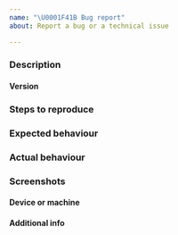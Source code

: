 ```yaml
---
name: "\U0001F41B Bug report"
about: Report a bug or a technical issue

---
```


<!--
   SUPPORT REQUESTS: This is for reporting bugs in the Bisq app.
   If you have a support request, please join #support on Bisq's
   Keybase team over at https://keybase.io/team/Bisq
-->

### Description

<!-- brief description of the bug -->

#### Version

<!-- commit id or version number -->

### Steps to reproduce

<!--if you can reliably reproduce the bug, list the steps here  -->

### Expected behaviour

<!--description of the expected behavior -->

### Actual behaviour

<!-- explain what happened instead of the expected behaviour -->

### Screenshots

<!--Screenshots if gui related, drag and drop to add to the issue -->

#### Device or machine

<!-- device/machine used, operating system -->



#### Additional info

<!-- Additional information useful for debugging (e.g. logs) -->
